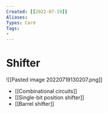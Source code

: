```yaml
---
Created: [[2022-07-19]]
Aliases: 
Types: Card
Tags: 
- 
---
```

# Shifter
![[Pasted image 20220719130207.png]]
- [[Combinational circuits]]
- [[Single-bit position shifter]]
- [[Barrel shifter]]
